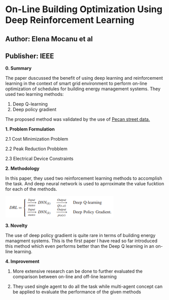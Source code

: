 # On-Line Building Optimization Using Deep Reinforcement Learning 

## Author: Elena Mocanu et al 
## Publisher: IEEE 

**0. Summary**

The paper duscussed the benefit of using deep learning and reinforcement learning in the context of smart grid environment to perform on-line optimization of schedules for building energy management systems. They used two learning methods: 

1. Deep Q-learning 
2. Deep policy gradient 

The proposed method was validated by the use of [Pecan street data.](https://www.pecanstreet.org/)

**1. Problem Formulation** 

2.1 Cost Minimization Problem 

2.2 Peak Reduction Probblem 

2.3 Electrical Device Constraints 

**2. Methodology** 

In this paper, they used two reinforcement learning methods to accomplish the task. And deep neural network is used to aprroximate the value fucktion for each of the methods. 

![](https://github.com/mdshohrabhossain/research-materials-/blob/master/Figures/paper2.1.PNG)

**3. Novelty** 

The use of deep policy gradient is quite rare in terms of building energy managment systems. This is the first paper I have read so far introduced this method which even performs better than the Deep Q learning in an on-line learning. 

**4. Improvement** 

1. More extensive research can be done to further evaluated the comparison between on-line and off-line learning

2. They used single agent to do all the task while multi-agent concept can be applied to evaluate the performance of the given methods 
